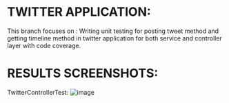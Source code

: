 # TWITTER APPLICATION:

This branch focuses on :
    Writing unit testing for posting tweet method and getting timeline method in twitter application for both service and controller layer with code coverage.
    
# RESULTS SCREENSHOTS:

TwitterControllerTest:
![image](https://user-images.githubusercontent.com/55702797/99930782-5a586500-2d78-11eb-9af8-bcca0bc7dfa7.png)





